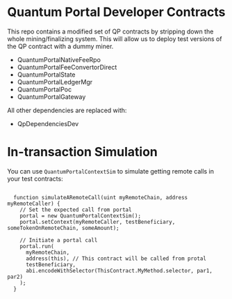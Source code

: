 # Quantum Portal Developer Contracts

This repo contains a modified set of QP contracts by stripping down the whole mining/finalizing system. This will allow us to deploy test versions of the QP contract with a dummy miner.

- QuantumPortalNativeFeeRpo
- QuantumPortalFeeConvertorDirect
- QuantumPortalState
- QuantumPortalLedgerMgr
- QuantumPortalPoc
- QuantumPortalGateway

All other dependencies are replaced with:

- QpDependenciesDev

# In-transaction Simulation

You can use `QuantumPortalContextSim` to simulate getting remote calls in your test contracts:

```solidity

  function simulateARemoteCall(uint myRemoteChain, address myRemoteCaller) {
    // Set the expected call from portal
    portal = new QuantumPortalContextSim();
    portal.setContext(myRemoteCaller, testBeneficiary, someTokenOnRemoteChain, someAmount);

    // Initiate a portal call
    portal.run(
      myRemoteChain,
      address(this), // This contract will be called from protal
      testBeneficiary,
      abi.encodeWithSelector(ThisContract.MyMethod.selector, par1, par2)
    );
  }

```
